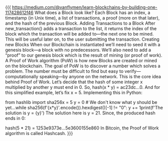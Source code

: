 {{{
https://medium.com/@vanflymen/learn-blockchains-by-building-one-117428612f46
What does a Block look like?
Each Block has an index, a timestamp (in Unix time), a list of transactions, 
a proof (more on that later), and the hash of the previous Block.
Adding Transactions to a Block
After new_transaction() adds a transaction to the list, it returns the index
of the block which the transaction will be added to—the next one to be mined. 
This will be useful later on, to the user submitting the transaction.
Creating new Blocks
When our Blockchain is instantiated we’ll need to seed it with a genesis block—a block 
with no predecessors. We’ll also need to add a “proof” to our genesis block which 
is the result of mining (or proof of work). 
A Proof of Work algorithm (PoW) is how new Blocks are created or mined on the blockchain. 
The goal of PoW is to discover a number which solves a problem. The number must be 
difficult to find but easy to verify—computationally speaking—by anyone on the network. 
This is the core idea behind Proof of Work.
Let’s decide that the hash of some integer x multiplied by another y must end in 0. 
So, hash(x * y) = ac23dc...0. And for this simplified example, let’s fix x = 5. Implementing this in Python:

from hashlib import sha256x = 5
y = 0  # We don't know what y should be yet...while sha256(f'{x*y}'.encode()).hexdigest()[-1] != "0":
    y += 1print(f'The solution is y = {y}')
The solution here is y = 21. Since, the produced hash ends in 0:

hash(5 * 21) = 1253e9373e...5e3600155e860
In Bitcoin, the Proof of Work algorithm is called Hashcash. 
}}}

